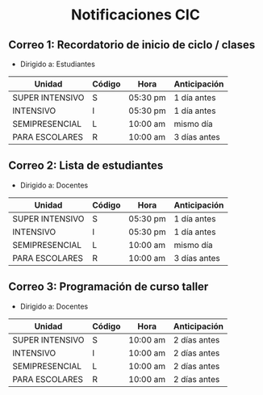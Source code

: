 <center>

# Notificaciones CIC

</center>

## Correo 1: Recordatorio de inicio de ciclo / clases

- Dirigido a: Estudiantes

Unidad              |   Código  |   Hora            |   Anticipación
---                 | ---       | ---               | ---
SUPER INTENSIVO     |   S       |   05:30 pm        |   1 día antes
INTENSIVO           |   I       |   05:30 pm        |   1 día antes
SEMIPRESENCIAL      |   L       |   10:00 am        |   mismo día
PARA ESCOLARES      |   R       |   10:00 am        |   3 días antes


## Correo 2: Lista de estudiantes

- Dirigido a: Docentes

 Unidad             |   Código  |   Hora            |   Anticipación
---                 | ---       | ---               | ---
SUPER INTENSIVO     |   S       |   05:30 pm        |   1 día antes
INTENSIVO           |   I       |   05:30 pm        |   1 día antes
SEMIPRESENCIAL      |   L       |   10:00 am        |   mismo día
PARA ESCOLARES      |   R       |   10:00 am        |   3 días antes

## Correo 3: Programación de curso taller

- Dirigido a: Docentes

Unidad              |   Código  |   Hora            |   Anticipación
---                 | ---       | ---               | ---
SUPER INTENSIVO     |   S       |   10:00 am        |   2 días antes
INTENSIVO           |   I       |   10:00 am        |   2 días antes
SEMIPRESENCIAL      |   L       |   10:00 am        |   2 días antes
PARA ESCOLARES      |   R       |   10:00 am        |   2 días antes

